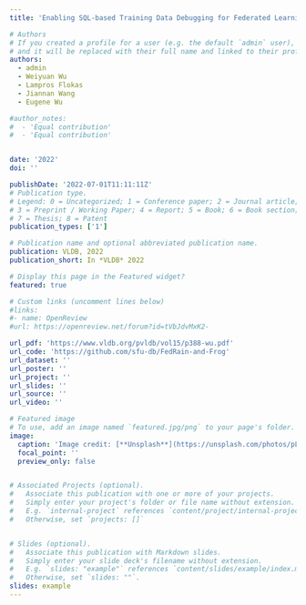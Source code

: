 ```yaml
---
title: 'Enabling SQL-based Training Data Debugging for Federated Learning'

# Authors
# If you created a profile for a user (e.g. the default `admin` user), write the username (folder name) here
# and it will be replaced with their full name and linked to their profile.
authors:
  - admin
  - Weiyuan Wu
  - Lampros Flokas
  - Jiannan Wang
  - Eugene Wu

#author_notes:
#  - 'Equal contribution'
#  - 'Equal contribution'


date: '2022'
doi: ''

publishDate: '2022-07-01T11:11:11Z'
# Publication type.
# Legend: 0 = Uncategorized; 1 = Conference paper; 2 = Journal article;
# 3 = Preprint / Working Paper; 4 = Report; 5 = Book; 6 = Book section;
# 7 = Thesis; 8 = Patent
publication_types: ['1']

# Publication name and optional abbreviated publication name.
publication: VLDB, 2022 
publication_short: In *VLDB* 2022

# Display this page in the Featured widget?
featured: true

# Custom links (uncomment lines below)
#links:
#- name: OpenReview
#url: https://openreview.net/forum?id=tVbJdvMxK2-

url_pdf: 'https://www.vldb.org/pvldb/vol15/p388-wu.pdf'
url_code: 'https://github.com/sfu-db/FedRain-and-Frog'
url_dataset: ''
url_poster: ''
url_project: ''
url_slides: ''
url_source: ''
url_video: ''

# Featured image
# To use, add an image named `featured.jpg/png` to your page's folder.
image:
  caption: 'Image credit: [**Unsplash**](https://unsplash.com/photos/pLCdAaMFLTE)'
  focal_point: ''
  preview_only: false


# Associated Projects (optional).
#   Associate this publication with one or more of your projects.
#   Simply enter your project's folder or file name without extension.
#   E.g. `internal-project` references `content/project/internal-project/index.md`.
#   Otherwise, set `projects: []`


# Slides (optional).
#   Associate this publication with Markdown slides.
#   Simply enter your slide deck's filename without extension.
#   E.g. `slides: "example"` references `content/slides/example/index.md`.
#   Otherwise, set `slides: ""`.
slides: example
---
```



